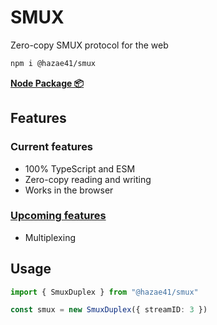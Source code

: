 # SMUX

Zero-copy SMUX protocol for the web

```bash
npm i @hazae41/smux
```

[**Node Package 📦**](https://www.npmjs.com/package/@hazae41/smux)

## Features

### Current features
- 100% TypeScript and ESM
- Zero-copy reading and writing
- Works in the browser

### [Upcoming features](https://github.com/sponsors/hazae41)
- Multiplexing

## Usage

```typescript
import { SmuxDuplex } from "@hazae41/smux"

const smux = new SmuxDuplex({ streamID: 3 })
```